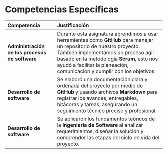 #  Competencias Específicas
| **Competencia** | **Justificación** |
|:-------------------------------------------|:------------------|
| **Administración de los procesos de software** | Durante esta asignatura aprendimos a usar herramientas como **GitHub** para manejar un repositorio de nuestro proyecto. También implementamos un proceso ágil basado en la metodología **Scrum**, esto nos ayudó a facilitar la planeación, comunicación y cumplir con los objetivos. |
| **Desarrollo de software** | Se elaboró una documentación clara y ordenada del proyecto por medio de **GitHub** y usando archivos **Markdown** para registrar los avances, entregables, bitácoras y tareas, asegurando un seguimiento técnico preciso y profesional. |
| **Desarrollo de software** | Se aplicaron los fundamentos teóricos de la **Ingeniería de Software** al analizar requerimientos, diseñar la solución y comprender las etapas del ciclo de vida del proyecto. |
